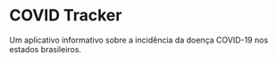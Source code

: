 # COVID Tracker

Um aplicativo informativo sobre a incidência da doença COVID-19 nos estados brasileiros.




